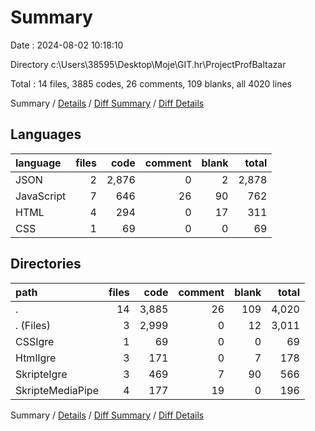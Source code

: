 # Summary

Date : 2024-08-02 10:18:10

Directory c:\\Users\\38595\\Desktop\\Moje\\GIT.hr\\ProjectProfBaltazar

Total : 14 files,  3885 codes, 26 comments, 109 blanks, all 4020 lines

Summary / [Details](details.md) / [Diff Summary](diff.md) / [Diff Details](diff-details.md)

## Languages
| language | files | code | comment | blank | total |
| :--- | ---: | ---: | ---: | ---: | ---: |
| JSON | 2 | 2,876 | 0 | 2 | 2,878 |
| JavaScript | 7 | 646 | 26 | 90 | 762 |
| HTML | 4 | 294 | 0 | 17 | 311 |
| CSS | 1 | 69 | 0 | 0 | 69 |

## Directories
| path | files | code | comment | blank | total |
| :--- | ---: | ---: | ---: | ---: | ---: |
| . | 14 | 3,885 | 26 | 109 | 4,020 |
| . (Files) | 3 | 2,999 | 0 | 12 | 3,011 |
| CSSIgre | 1 | 69 | 0 | 0 | 69 |
| HtmlIgre | 3 | 171 | 0 | 7 | 178 |
| SkripteIgre | 3 | 469 | 7 | 90 | 566 |
| SkripteMediaPipe | 4 | 177 | 19 | 0 | 196 |

Summary / [Details](details.md) / [Diff Summary](diff.md) / [Diff Details](diff-details.md)